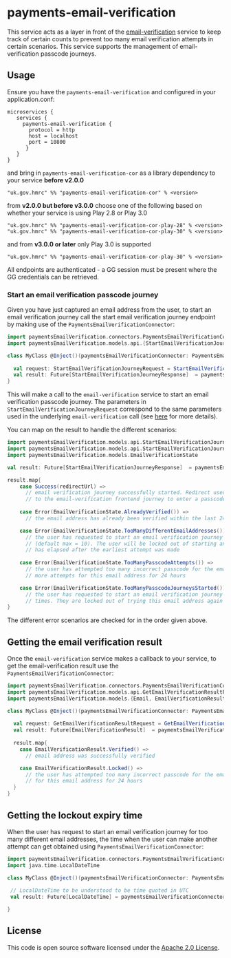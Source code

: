 
# payments-email-verification

This service acts as a layer in front of the [email-verification](https://github.com/hmrc/email-verification) service to
keep track of certain counts to prevent too many email verification attempts in certain scenarios. This service
supports the management of email-verification passcode journeys.

## Usage
Ensure you have the `payments-email-verification` and configured in your application.conf:
```
microservices {
   services {
     payments-email-verification {
       protocol = http
       host = localhost
       port = 10800
      } 
   }
} 
```
and bring in `payments-email-verification-cor` as a library dependency to your service **before v2.0.0**
```
"uk.gov.hmrc" %% "payments-email-verification-cor" % <version>
```
from **v2.0.0 but before v3.0.0** choose one of the following based on whether your service is using Play 2.8 or Play 3.0
```
"uk.gov.hmrc" %% "payments-email-verification-cor-play-28" % <version>
"uk.gov.hmrc" %% "payments-email-verification-cor-play-30" % <version>
```
and from **v3.0.0 or later** only Play 3.0 is supported
```
"uk.gov.hmrc" %% "payments-email-verification-cor-play-30" % <version>
```


All endpoints are authenticated - a GG session must be present where the GG credentials can be retrieved.

### Start an email verification passcode journey
Given you have just captured an email address from the user, to start an email verification journey call the 
start email verification journey endpoint by making use of the `PaymentsEmailVerificationConnector`:
```scala
import paymentsEmailVerification.connectors.PaymentsEmailVerificationConnector
import paymentsEmailVerification.models.api.{StartEmailVerificationJourneyRequest, StartEmailVerificationJourneyResponse}

class MyClass @Inject()(paymentsEmailVerificationConnector: PaymentsEmailVerificationConnector) {
  
  val request: StartEmailVerificationJourneyRequest = StartEmailVerificationJourneyRequest(...)
  val result: Future[StartEmailVerificationJourneyResponse]  = paymentsEmailVerificationConnector.startEmailVerification(request)
}
```
This will make a call to the `email-verification` service to start an email verification passcode journey.  The 
parameters in `StartEmailVerificationJourneyRequest` 
correspond to the same parameters used in the underlying `email-verification` call (see 
[here](https://github.com/hmrc/email-verification#post-verify-email) for more details).

You can map on the result to handle the different scenarios:
```scala
import paymentsEmailVerification.models.api.StartEmailVerificationJourneyResponse.Success
import paymentsEmailVerification.models.api.StartEmailVerificationJourneyResponse.Error
import paymentsEmailVerification.models.EmailVerificationState

val result: Future[StartEmailVerificationJourneyResponse]  = paymentsEmailVerificationConnector.startEmailVerification(request)

result.map{
    case Success(redirectUrl) =>
      // email verification journey successfully started. Redirect user to `redirectUrl` - this should take the user 
      // to the email-verification frontend journey to enter a passcode
    
    case Error(EmailVerificationState.AlreadyVerified()) =>
      // the email address has already been verified within the last 24 hours

    case Error(EmailVerificationState.TooManyDifferentEmailAddresses()) =>
      // the user has requested to start an email verification journey for too many different email addresses 
      // (default max = 10). The user will be locked out of starting another passcode journey until 24 hours 
      // has elapsed after the earliest attempt was made
    
    case Error(EmailVerificationState.TooManyPasscodeAttempts()) =>
      // the user has attempted too many incorrect passcode for the email address. They are not allowed any 
      // more attempts for this email address for 24 hours

    case Error(EmailVerificationState.TooManyPasscodeJourneysStarted()) =>
      // the user has requested to start an email verification journey for the same email address too many 
      // times. They are locked out of trying this email address again for 24 hours
}
```
The different error scenarios are checked for in the order given above.

## Getting the email verification result
Once the `email-verification` service makes a callback to your service, to get the email-verification
result use the `PaymentsEmailVerificationConnector`:
```scala
import paymentsEmailVerification.connectors.PaymentsEmailVerificationConnector
import paymentsEmailVerification.models.api.GetEmailVerificationResultRequest
import paymentsEmailVerification.models.{Email, EmailVerificationResult}

class MyClass @Inject()(paymentsEmailVerificationConnector: PaymentsEmailVerificationConnector) {
  
  val request: GetEmailVerificationResultRequest = GetEmailVerificationResultRequest(Email("email@test.com"))
  val result: Future[EmailVerificationResult]  = paymentsEmailVerificationConnector.getEmailVerificationResult(request)
  
  result.map{
    case EmailVerificationResult.Verified() =>
      // email address was successfully verified

    case EmailVerificationResult.Locked() =>
      // the user has attempted too many incorrect passcode for the email address. They are not allowed any more attempts
      // for this email address for 24 hours
  }
}
```

## Getting the lockout expiry time
When the user has request to start an email verification journey for too many different email addresses, the time 
when the user can make another attempt can get obtained using
`PaymentsEmailVerificationConnector`:
```scala
import paymentsEmailVerification.connectors.PaymentsEmailVerificationConnector
import java.time.LocalDateTime

class MyClass @Inject()(paymentsEmailVerificationConnector: PaymentsEmailVerificationConnector) {
  
 // LocalDateTime to be understood to be time quoted in UTC 
 val result: Future[LocalDateTime] = paymentsEmailVerificationConnector.getEarliestCreatedAtTime()

}
```

## License

This code is open source software licensed under the [Apache 2.0 License]("http://www.apache.org/licenses/LICENSE-2.0.html").
